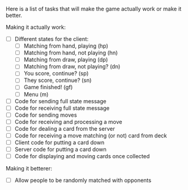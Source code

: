 Here is a list of tasks that will make the game actually work or make it better.

Making it actually work:
 - [ ] Different states for the client:
    - [ ] Matching from hand, playing (hp)
    - [ ] Matching from hand, not playing (hn)
    - [ ] Matching from draw, playing (dp)
    - [ ] Matching from draw, not playing? (dn)
    - [ ] You score, continue? (sp)
    - [ ] They score, continue? (sn)
    - [ ] Game finished! (gf)
    - [ ] Menu (m)
 - [ ] Code for sending full state message
 - [ ] Code for receiving full state message
 - [ ] Code for sending moves
 - [ ] Code for receiving and processing a move
 - [ ] Code for dealing a card from the server
 - [ ] Code for receiving a move matching (or not) card from deck
 - [ ] Client code for putting a card down
 - [ ] Server code for putting a card down
 - [ ] Code for displaying and moving cards once collected

Making it betterer:
 - [ ] Allow people to be randomly matched with opponents
